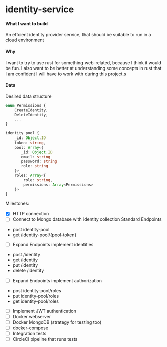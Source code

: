# identity-service

#### What I want to build
An effcient identity provider service, that should be suitable to run in a cloud environment

#### Why 
I want to try to use rust for something web-related, because I think it would be fun. I also want to be better at understanding some concepts in rust that I am confident I will have to work with during this project.s

#### Data
Desired data structure 
```ts
enum Permissions {
    CreateIdentity,
    DeleteIdentity,
    ...
}

identity_pool {
    _id: Object.ID
    token: string,
    pool: Array<{
       _id: Object.ID
       email: string
       password: string
       role: string 
    }>
    roles: Array<{
        role: string,
        permissions: Array<Permissions>
    }>
}
```

Milestones: 
- [x] HTTP connection
- [ ] Connect to Mongo database with identity collection Standard Endpoints
* post identity-pool
* get /identity-pool/{pool-token}
- [ ] Expand Endpoints implement identities
* post /identity
* get /identity
* put /identity
* delete /identity
- [ ] Expand Endpoints implement authorization
* post identity-pool/roles
* put identity-pool/roles
* get identity-pool/roles
- [ ] Implement JWT authentication
- [ ] Docker webserver
- [ ] Docker MongoDB (strategy for testing too)
- [ ] docker-compose
- [ ] Integration tests
- [ ] CircleCI pipeline that runs tests